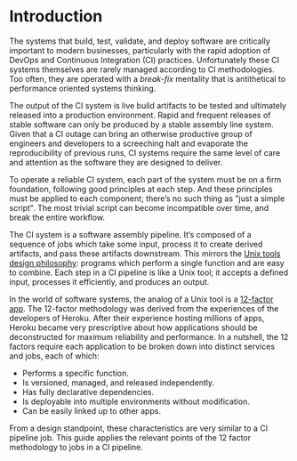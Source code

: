 # Introduction

The systems that build, test, validate, and deploy software are critically important to modern businesses, 
particularly with the rapid adoption of DevOps and Continuous Integration (CI) practices. 
Unfortunately these CI systems themselves are rarely managed according to CI methodologies. 
Too often, they are operated with a *break-fix* mentality that is antithetical to performance oriented systems thinking.

The output of the CI system is live build artifacts to be tested and ultimately released into a production environment. 
Rapid and frequent releases of stable software can only be produced by a stable assembly line system. 
Given that a CI outage can bring an otherwise productive group of engineers and developers to a screeching halt and 
evaporate the reproducibility of previous runs, CI systems require the same level of care and attention as the 
software they are designed to deliver.

To operate a reliable CI system, each part of the system must be on a firm foundation, following good principles at 
each step. And these principles must be applied to each component; there’s no such thing as "just a simple script". 
The most trivial script can become incompatible over time, and break the entire workflow.

The CI system is a software assembly pipeline. It’s composed of a sequence of jobs which take some input, 
process it to create derived artifacts, and pass these artifacts downstream. This mirrors the [Unix tools 
design philosophy](http://en.wikipedia.org/wiki/Unix_philosophy): programs which perform a single function and are 
easy to combine. Each step in a CI pipeline is like a Unix tool; it accepts a defined input, processes it 
efficiently, and produces an output. 

In the world of software systems, the analog of a Unix tool is a [12-factor app](http://12factor.net/). 
The 12-factor methodology was derived from the experiences of the developers of Heroku. 
After their experience hosting millions of apps, Heroku became very prescriptive about how applications should 
be deconstructed for maximum reliability and performance. In a nutshell, the 12 factors require each application 
to be broken down into distinct services and jobs, each of which:

* Performs a specific function.
* Is versioned, managed, and released independently.
* Has fully declarative dependencies.
* Is deployable into multiple environments without modification.
* Can be easily linked up to other apps.

From a design standpoint, these characteristics are very similar to a CI pipeline job.
This guide applies the relevant points of the  12 factor methodology to jobs in a CI pipeline.